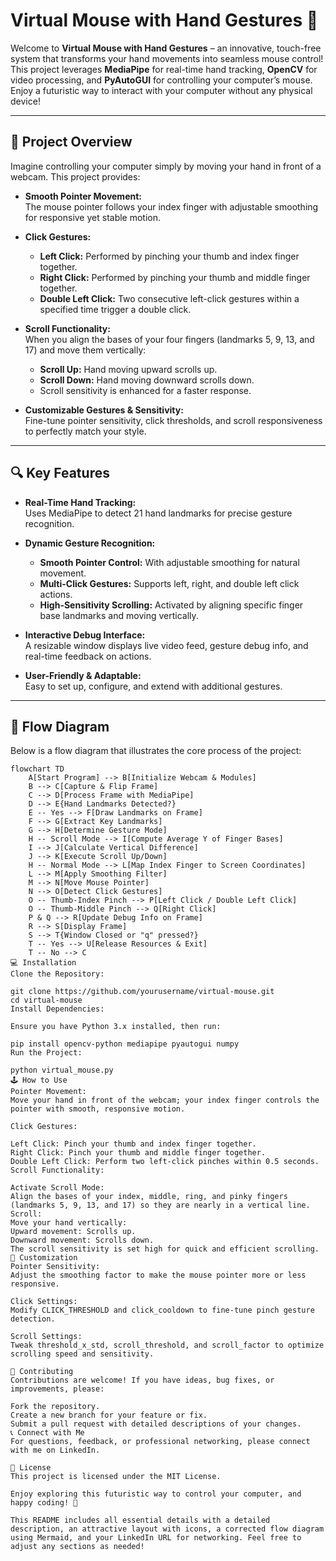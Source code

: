 # Virtual Mouse with Hand Gestures 🚀

Welcome to **Virtual Mouse with Hand Gestures** – an innovative, touch-free system that transforms your hand movements into seamless mouse control! This project leverages **MediaPipe** for real-time hand tracking, **OpenCV** for video processing, and **PyAutoGUI** for controlling your computer’s mouse. Enjoy a futuristic way to interact with your computer without any physical device!

---

## 🌟 Project Overview

Imagine controlling your computer simply by moving your hand in front of a webcam. This project provides:

- **Smooth Pointer Movement:**  
  The mouse pointer follows your index finger with adjustable smoothing for responsive yet stable motion.
  
- **Click Gestures:**  
  - **Left Click:** Performed by pinching your thumb and index finger together.  
  - **Right Click:** Performed by pinching your thumb and middle finger together.  
  - **Double Left Click:** Two consecutive left-click gestures within a specified time trigger a double click.

- **Scroll Functionality:**  
  When you align the bases of your four fingers (landmarks 5, 9, 13, and 17) and move them vertically:
  - **Scroll Up:** Hand moving upward scrolls up.
  - **Scroll Down:** Hand moving downward scrolls down.
  - Scroll sensitivity is enhanced for a faster response.

- **Customizable Gestures & Sensitivity:**  
  Fine-tune pointer sensitivity, click thresholds, and scroll responsiveness to perfectly match your style.

---

## 🔍 Key Features

- **Real-Time Hand Tracking:**  
  Uses MediaPipe to detect 21 hand landmarks for precise gesture recognition.
  
- **Dynamic Gesture Recognition:**  
  - **Smooth Pointer Control:** With adjustable smoothing for natural movement.
  - **Multi-Click Gestures:** Supports left, right, and double left click actions.
  - **High-Sensitivity Scrolling:** Activated by aligning specific finger base landmarks and moving vertically.

- **Interactive Debug Interface:**  
  A resizable window displays live video feed, gesture debug info, and real-time feedback on actions.

- **User-Friendly & Adaptable:**  
  Easy to set up, configure, and extend with additional gestures.

---

## 🔄 Flow Diagram

Below is a flow diagram that illustrates the core process of the project:

```mermaid
flowchart TD
    A[Start Program] --> B[Initialize Webcam & Modules]
    B --> C[Capture & Flip Frame]
    C --> D[Process Frame with MediaPipe]
    D --> E{Hand Landmarks Detected?}
    E -- Yes --> F[Draw Landmarks on Frame]
    F --> G[Extract Key Landmarks]
    G --> H[Determine Gesture Mode]
    H -- Scroll Mode --> I[Compute Average Y of Finger Bases]
    I --> J[Calculate Vertical Difference]
    J --> K[Execute Scroll Up/Down]
    H -- Normal Mode --> L[Map Index Finger to Screen Coordinates]
    L --> M[Apply Smoothing Filter]
    M --> N[Move Mouse Pointer]
    N --> O[Detect Click Gestures]
    O -- Thumb-Index Pinch --> P[Left Click / Double Left Click]
    O -- Thumb-Middle Pinch --> Q[Right Click]
    P & Q --> R[Update Debug Info on Frame]
    R --> S[Display Frame]
    S --> T{Window Closed or "q" pressed?}
    T -- Yes --> U[Release Resources & Exit]
    T -- No --> C
💻 Installation
Clone the Repository:

git clone https://github.com/yourusername/virtual-mouse.git
cd virtual-mouse
Install Dependencies:

Ensure you have Python 3.x installed, then run:

pip install opencv-python mediapipe pyautogui numpy
Run the Project:

python virtual_mouse.py
🕹️ How to Use
Pointer Movement:
Move your hand in front of the webcam; your index finger controls the pointer with smooth, responsive motion.

Click Gestures:

Left Click: Pinch your thumb and index finger together.
Right Click: Pinch your thumb and middle finger together.
Double Left Click: Perform two left-click pinches within 0.5 seconds.
Scroll Functionality:

Activate Scroll Mode:
Align the bases of your index, middle, ring, and pinky fingers (landmarks 5, 9, 13, and 17) so they are nearly in a vertical line.
Scroll:
Move your hand vertically:
Upward movement: Scrolls up.
Downward movement: Scrolls down.
The scroll sensitivity is set high for quick and efficient scrolling.
🎨 Customization
Pointer Sensitivity:
Adjust the smoothing factor to make the mouse pointer more or less responsive.

Click Settings:
Modify CLICK_THRESHOLD and click_cooldown to fine-tune pinch gesture detection.

Scroll Settings:
Tweak threshold_x_std, scroll_threshold, and scroll_factor to optimize scrolling speed and sensitivity.

🤝 Contributing
Contributions are welcome! If you have ideas, bug fixes, or improvements, please:

Fork the repository.
Create a new branch for your feature or fix.
Submit a pull request with detailed descriptions of your changes.
📞 Connect with Me
For questions, feedback, or professional networking, please connect with me on LinkedIn.

📜 License
This project is licensed under the MIT License.

Enjoy exploring this futuristic way to control your computer, and happy coding! 🚀

This README includes all essential details with a detailed description, an attractive layout with icons, a corrected flow diagram using Mermaid, and your LinkedIn URL for networking. Feel free to adjust any sections as needed!






